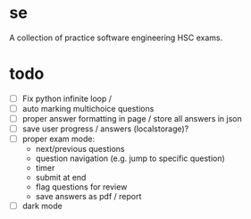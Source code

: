 # se
A collection of practice software engineering HSC exams.

# todo
- [ ] Fix python infinite loop /
- [ ] auto marking multichoice questions
- [ ] proper answer formatting in page / store all answers in json
- [ ] save user progress / answers (localstorage)?
- [ ] proper exam mode:
   *  next/previous questions
   *  question navigation (e.g. jump to specific question)
   *  timer
   *  submit at end
   *  flag questions for review
   *  save answers as pdf / report
- [ ] dark mode
